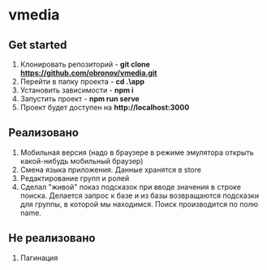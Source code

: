 # vmedia

## Get started
1. Клонировать репозиторий - **git clone https://github.com/obronov/vmedia.git**
2. Перейти в папку проекта - **cd .\app**
3. Установить зависимости - **npm i**
4. Запустить проект - **npm run serve**
5. Проект будет доступен на **http://localhost:3000**


## Реализовано 

1. Мобильная версия (надо в браузере в режиме эмулятора открыть какой-нибудь мобильный браузер)
2. Смена языка приложения. Данные хранятся в store
3. Редактирование групп и ролей
4. Сделал "живой" показ подсказок при вводе значения в строке поиска. Делается запрос к базе и из базы возвращаются подсказки для группы, в которой мы находимся. Поиск производится по полю name.


## Не реализовано 

1. Пагинация



